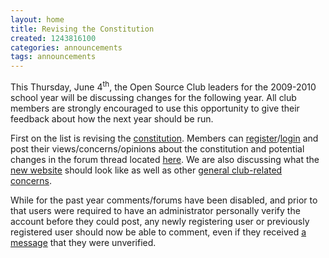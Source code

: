 ```yaml
---
layout: home
title: Revising the Constitution
created: 1243816100
categories: announcements
tags: announcements
---
```

This Thursday, June 4<sup>th</sup>, the Open Source Club leaders for the 2009-2010 school year will be discussing changes for the following year. All club members are strongly encouraged to use this opportunity to give their feedback about how the next year should be run.

First on the list is revising the [constitution](/constitution). Members can [register](/user/register)/[login](/user) and post their views/concerns/opinions about the constitution and potential changes in the forum thread located [here](/node/84). We are also discussing what the [new website](/node/87) should look like as well as other [general club-related concerns](/forum/6).

While for the past year comments/forums have been disabled, and prior to that users were required to have an administrator personally verify the account before they could post, any newly registering user or previously registered user should now be able to comment, even if they received [a message](/get_verified) that they were unverified.
